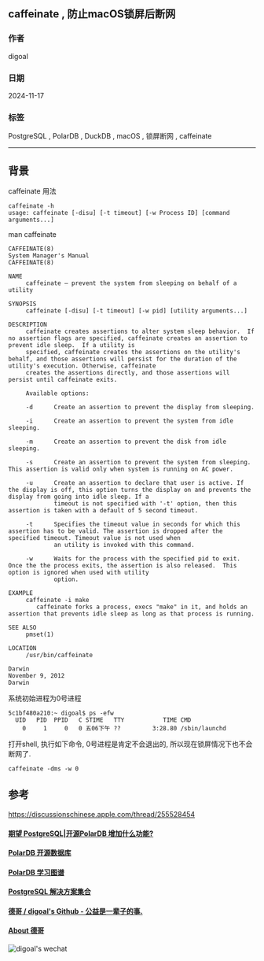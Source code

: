 ## caffeinate , 防止macOS锁屏后断网  
                                                                                 
### 作者                                                                      
digoal                                                                        
                                                                                        
### 日期                                                                                      
2024-11-17                                                    
                                               
### 标签                                                                    
PostgreSQL , PolarDB , DuckDB , macOS , 锁屏断网 , caffeinate        
                                                                                                            
----                                                                                     
                                                                                                   
## 背景      
caffeinate 用法   
```  
caffeinate -h  
usage: caffeinate [-disu] [-t timeout] [-w Process ID] [command arguments...]  
```  
  
man caffeinate     
```  
CAFFEINATE(8)                                                                  System Manager's Manual                                                                 CAFFEINATE(8)  
  
NAME  
     caffeinate – prevent the system from sleeping on behalf of a utility  
  
SYNOPSIS  
     caffeinate [-disu] [-t timeout] [-w pid] [utility arguments...]  
  
DESCRIPTION  
     caffeinate creates assertions to alter system sleep behavior.  If no assertion flags are specified, caffeinate creates an assertion to prevent idle sleep.  If a utility is  
     specified, caffeinate creates the assertions on the utility's behalf, and those assertions will persist for the duration of the utility's execution. Otherwise, caffeinate  
     creates the assertions directly, and those assertions will persist until caffeinate exits.  
  
     Available options:  
  
     -d      Create an assertion to prevent the display from sleeping.  
  
     -i      Create an assertion to prevent the system from idle sleeping.  
  
     -m      Create an assertion to prevent the disk from idle sleeping.  
  
     -s      Create an assertion to prevent the system from sleeping. This assertion is valid only when system is running on AC power.  
  
     -u      Create an assertion to declare that user is active. If the display is off, this option turns the display on and prevents the display from going into idle sleep. If a  
             timeout is not specified with '-t' option, then this assertion is taken with a default of 5 second timeout.  
  
     -t      Specifies the timeout value in seconds for which this assertion has to be valid. The assertion is dropped after the specified timeout. Timeout value is not used when  
             an utility is invoked with this command.  
  
     -w      Waits for the process with the specified pid to exit. Once the the process exits, the assertion is also released.  This option is ignored when used with utility  
             option.  
  
EXAMPLE  
     caffeinate -i make  
        caffeinate forks a process, execs "make" in it, and holds an assertion that prevents idle sleep as long as that process is running.  
  
SEE ALSO  
     pmset(1)  
  
LOCATION  
     /usr/bin/caffeinate  
  
Darwin                                                                            November 9, 2012                                                                            Darwin  
```  
  
系统初始进程为0号进程  
```  
5c1bf480a210:~ digoal$ ps -efw  
  UID   PID  PPID   C STIME   TTY           TIME CMD  
    0     1     0   0 五06下午 ??         3:28.80 /sbin/launchd  
```  
  
打开shell, 执行如下命令, 0号进程是肯定不会退出的, 所以现在锁屏情况下也不会断网了.      
```  
caffeinate -dms -w 0  
```  
  
## 参考
https://discussionschinese.apple.com/thread/255528454   
     
  
#### [期望 PostgreSQL|开源PolarDB 增加什么功能?](https://github.com/digoal/blog/issues/76 "269ac3d1c492e938c0191101c7238216")
  
  
#### [PolarDB 开源数据库](https://openpolardb.com/home "57258f76c37864c6e6d23383d05714ea")
  
  
#### [PolarDB 学习图谱](https://www.aliyun.com/database/openpolardb/activity "8642f60e04ed0c814bf9cb9677976bd4")
  
  
#### [PostgreSQL 解决方案集合](../201706/20170601_02.md "40cff096e9ed7122c512b35d8561d9c8")
  
  
#### [德哥 / digoal's Github - 公益是一辈子的事.](https://github.com/digoal/blog/blob/master/README.md "22709685feb7cab07d30f30387f0a9ae")
  
  
#### [About 德哥](https://github.com/digoal/blog/blob/master/me/readme.md "a37735981e7704886ffd590565582dd0")
  
  
![digoal's wechat](../pic/digoal_weixin.jpg "f7ad92eeba24523fd47a6e1a0e691b59")
  
